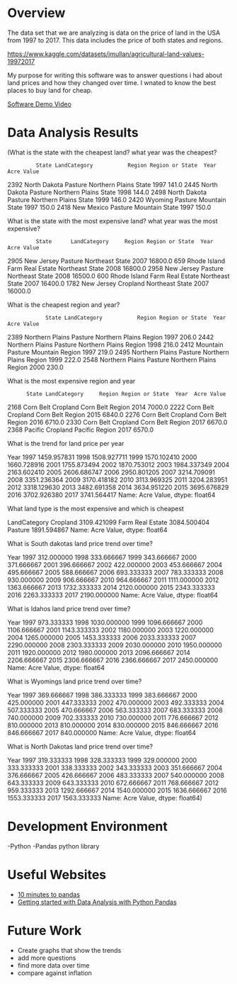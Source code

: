 # Overview

The data set that we are analyzing is data on the price of land in the USA from 1997 to 2017. This data includes the price of both states and regions.

https://www.kaggle.com/datasets/jmullan/agricultural-land-values-19972017


My purpose for writing this software was to answer questions i had about land prices and how they changed over time. I wnated to know the best places to buy land for cheap. 


[Software Demo Video](https://youtu.be/i2dV1DdB-3I)

# Data Analysis Results

(What is the state with the cheapest land? what year was the cheapest?

             State LandCategory           Region Region or State  Year  Acre Value
2392  North Dakota      Pasture  Northern Plains           State  1997       141.0
2445  North Dakota      Pasture  Northern Plains           State  1998       144.0
2498  North Dakota      Pasture  Northern Plains           State  1999       146.0
2420       Wyoming      Pasture         Mountain           State  1997       150.0
2418    New Mexico      Pasture         Mountain           State  1997       150.0

What is the state with the most expensive land? what year was the most expensive?

             State      LandCategory     Region Region or State  Year  Acre Value
2905    New Jersey           Pasture  Northeast           State  2007     16800.0
659   Rhode Island  Farm Real Estate  Northeast           State  2008     16800.0
2958    New Jersey           Pasture  Northeast           State  2008     16500.0
600   Rhode Island  Farm Real Estate  Northeast           State  2007     16400.0
1782    New Jersey          Cropland  Northeast           State  2007     16000.0

What is the cheapest region and year?

                State LandCategory           Region Region or State  Year  Acre Value
2389  Northern Plains      Pasture  Northern Plains          Region  1997       206.0
2442  Northern Plains      Pasture  Northern Plains          Region  1998       216.0
2412         Mountain      Pasture         Mountain          Region  1997       219.0
2495  Northern Plains      Pasture  Northern Plains          Region  1999       222.0
2548  Northern Plains      Pasture  Northern Plains          Region  2000       230.0

What is the most expensive region and year

          State LandCategory     Region Region or State  Year  Acre Value
2168  Corn Belt     Cropland  Corn Belt          Region  2014      7000.0
2222  Corn Belt     Cropland  Corn Belt          Region  2015      6840.0
2276  Corn Belt     Cropland  Corn Belt          Region  2016      6710.0
2330  Corn Belt     Cropland  Corn Belt          Region  2017      6670.0
2368    Pacific     Cropland    Pacific          Region  2017      6570.0

What is the trend for land price per year

Year
1997    1459.957831
1998    1508.927711
1999    1570.102410
2000    1660.728916
2001    1755.873494
2002    1870.753012
2003    1984.337349
2004    2163.602410
2005    2606.686747
2006    2950.801205
2007    3214.709091
2008    3351.236364
2009    3170.418182
2010    3113.969325
2011    3204.283951
2012    3318.129630
2013    3482.691358
2014    3634.951220
2015    3695.676829
2016    3702.926380
2017    3741.564417
Name: Acre Value, dtype: float64

What land type is the most expensive and which is cheapest

LandCategory
Cropland            3109.421099
Farm Real Estate    3084.500404
Pasture             1891.594867
Name: Acre Value, dtype: float64

What is South dakotas land price trend over time?

Year
1997     312.000000
1998     333.666667
1999     343.666667
2000     371.666667
2001     396.666667
2002     422.000000
2003     453.666667
2004     495.666667
2005     588.666667
2006     693.333333
2007     783.333333
2008     930.000000
2009     906.666667
2010     964.666667
2011    1111.000000
2012    1363.666667
2013    1732.333333
2014    2120.000000
2015    2343.333333
2016    2263.333333
2017    2190.000000
Name: Acre Value, dtype: float64

What is Idahos land price trend over time?

Year
1997     973.333333
1998    1030.000000
1999    1096.666667
2000    1106.666667
2001    1143.333333
2002    1180.000000
2003    1220.000000
2004    1265.000000
2005    1453.333333
2006    2033.333333
2007    2290.000000
2008    2303.333333
2009    2030.000000
2010    1950.000000
2011    1920.000000
2012    1980.000000
2013    2096.666667
2014    2206.666667
2015    2306.666667
2016    2366.666667
2017    2450.000000
Name: Acre Value, dtype: float64

What is Wyomings land price trend over time?

Year
1997    369.666667
1998    386.333333
1999    383.666667
2000    425.000000
2001    447.333333
2002    470.000000
2003    492.333333
2004    507.333333
2005    470.666667
2006    563.333333
2007    683.333333
2008    740.000000
2009    702.333333
2010    730.000000
2011    776.666667
2012    810.000000
2013    810.000000
2014    830.000000
2015    846.666667
2016    846.666667
2017    840.000000
Name: Acre Value, dtype: float64

What is North Dakotas land price trend over time?

Year
1997     319.333333
1998     328.333333
1999     329.000000
2000     333.333333
2001     338.333333
2002     343.333333
2003     351.666667
2004     376.666667
2005     426.666667
2006     483.333333
2007     540.000000
2008     643.333333
2009     643.333333
2010     672.666667
2011     768.666667
2012     959.333333
2013    1292.666667
2014    1540.000000
2015    1636.666667
2016    1553.333333
2017    1563.333333
Name: Acre Value, dtype: float64)

# Development Environment

-Python
-Pandas python library

# Useful Websites

* [10 minutes to pandas](https://pandas.pydata.org/docs/user_guide/10min.html#min) 
* [Getting started with Data Analysis with Python Pandas](https://towardsdatascience.com/getting-started-to-data-analysis-with-python-pandas-with-titanic-dataset-a195ab043c77)

# Future Work

* Create graphs that show the trends 
* add more questions
* find more data over time
* compare against inflation